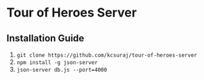 # Tour of Heroes Server

## Installation Guide

1. `git clone https://github.com/kcsuraj/tour-of-heroes-server`
2. `npm install -g json-server`
3. `json-server db.js --port=4000`
